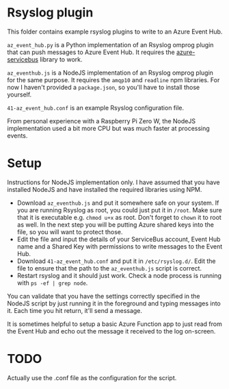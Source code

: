 
# Rsyslog plugin

This folder contains example rsyslog plugins to write to an Azure Event Hub.

`az_event_hub.py` is a Python implementation of an Rsyslog omprog plugin that can push messages to Azure Event Hub. It requires the [azure-servicebus](https://pypi.python.org/pypi/azure-servicebus) library to work.

`az_eventhub.js` is a NodeJS implementation of an Rsyslog omprog plugin for the same purpose. It requires the `amqp10` and `readline` npm libraries. For now I haven't provided a `package.json`, so you'll have to install those yourself.

`41-az_event_hub.conf` is an example Rsyslog configuration file.

From personal experience with a Raspberry Pi Zero W, the NodeJS implementation used a bit more CPU but was much faster at processing events.

# Setup
Instructions for NodeJS implementation only. I have assumed that you have installed NodeJS and have installed the required libraries using NPM.

* Download `az_eventhub.js` and put it somewhere safe on your system. If you are running Rsyslog as root, you could just put it in `/root`. Make sure that it is executable e.g. `chmod u+x` as root. Don't forget to `chown` it to root as well. In the next step you will be putting Azure shared keys into the file, so you will want to protect those.
* Edit the file and input the details of your ServiceBus account, Event Hub name and a Shared Key with permissions to write messages to the Event Hub.
* Download `41-az_event_hub.conf` and put it in `/etc/rsyslog.d/`. Edit the file to ensure that the path to the `az_eventhub.js` script is correct.
* Restart rsyslog and it should just work. Check a node process is running with `ps -ef | grep node`.

You can validate that you have the settings correctly specified in the NodeJS script by just running it in the foreground and typing messages into it. Each time you hit return, it'll send a message.

It is sometimes helpful to setup a basic Azure Function app to just read from the Event Hub and echo out the message it received to the log on-screen.

# TODO
Actually use the .conf file as the configuration for the script.

